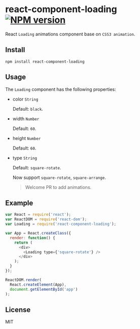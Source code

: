 # react-component-loading [![NPM version](https://img.shields.io/npm/v/react-component-loading.svg?style=flat-square)](https://www.npmjs.com/package/react-component-loading)

React `Loading` animations component base on `CSS3 animation`.

## Install
```
npm install react-component-loading
```

## Usage

The `Loading` component has the following properties:

- color `String`

  Default: `black`.

- width `Number`

  Default: `60`.

- height `Number`

  Default: `60`.

- type `String`

  Default: `square-rotate`.

  Now support `square-rotate`, `square-arrange`.
  > Welcome PR to add animations.

## Example
```javascript
var React = require('react');
var ReactDOM = require('react-dom');
var Loading = require('react-component-loading');

var App = React.createClass({
  render: function() {
    return (
      <div>
        <Loading type={'square-rotate'} />
      </div>
    );
  }
});

ReactDOM.render(
  React.createElement(App),
  document.getElementById('app')
);
```

## License

MIT
